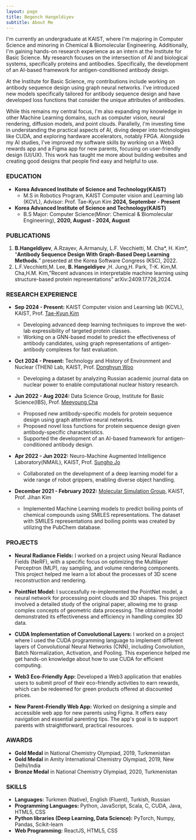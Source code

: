 ```yaml
---
layout: page
title: Begench Hangeldiyev
subtitle: About Me
---
```


I'm currently an undergraduate at KAIST, where I'm majoring in Computer Science and minoring in Chemical & Biomolecular Engineering. Additionally, I'm gaining hands-on research experience as an intern at the Institute for Basic Science. My research focuses on the intersection of AI and biological systems, specifically proteins and antibodies. Specifically, the development of an AI-based framework for antigen-conditioned antibody design. 

At the Institute for Basic Science, my contributions include working on antibody sequence design using graph neural networks. I've introduced new models specifically tailored for antibody sequence design and have developed loss functions that consider the unique attributes of antibodies.

While this remains my central focus, I'm also expanding my knowledge in other Machine Learning domains, such as computer vision, neural rendering, diffusion models, and point clouds. Parallelly, I'm investing time in understanding the practical aspects of AI, diving deeper into technologies like CUDA, and exploring hardware accelerators, notably FPGA. Alongside my AI studies, I've improved my software skills by working on a Web3 rewards app and a Figma app for new parents, focusing on user-friendly design (UI/UX). This work has taught me more about building websites and creating good designs that people find easy and helpful to use.


### EDUCATION
- **Korea Advanced Institute of Science and Technology(KAIST)**
  - M.S in Robotics Program, KAIST Computer vision and Learning lab (KCVL), Advisor: Prof. Tae-Kyun Kim **2024, September - Present**  
- **Korea Advanced Institute of Science and Technology(KAIST)**
  - B.S Major: Computer Science(Minor: Chemical & Biomolecular Engineering), **2020, August - 2024, August**  

### PUBLICATIONS
1. **B.Hangeldiyev**, A.Rzayev, A.Armanuly, L.F. Vecchietti, M. Cha*, H. Kim*, “**Antibody Sequence Design With Graph-Based Deep Learning Methods.**” presented at the Korea Software Congress (KSC), 2022.
2. L.F.Vecchietti,M. Lee, **B. Hangeldiyev** ,H. Jung,H. Park, T-K. Kim,M. Cha,H.M. Kim,”Recent advances in
interpretable machine learning using structure-based protein representations” arXiv:2409.17726,2024.

### RESEARCH EXPERIENCE
- **Sep 2024 - Present:** KAIST Computer vision and Learning lab (KCVL), KAIST, Prof. [Tae-Kyun Kim](https://sites.google.com/view/tkkim/home)
  - Developing advanced deep learning techniques to improve the wet-lab expressibility of targeted protein classes.
  - Working on a GNN-based model to predict the effectiveness of antibody candidates, using graph representations of antigen-antibody complexes for fast evaluation.
- **Oct 2024 - Present:** Technology and History of Environment and Nuclear (THEN) Lab, KAIST, Prof. [Donghyun Woo](https://sites.google.com/view/thenlab/people?authuser=0)
  -  Developing a dataset by analyzing Russian academic journal data on nuclear power to enable computational nuclear history research.
- **Jun 2022 - Aug 2024:** Data Science Group, Institute for Basic Science(IBS), Prof. [Meeyoung Cha](https://ds.ibs.re.kr/ci/)
  - Proposed new antibody-specific models for protein sequence design using graph attentive neural networks.
  - Proposed novel loss functions for protein sequence design given antibody-specific characteristics.
  - Supported the development of an AI-based framework for antigen-conditioned antibody design.
  

- **Apr 2022 - Jun 2022:** Neuro-Machine Augmented Intelligence Laboratory(NMAIL), KAIST, Prof. [Sungho Jo](http://nmail.kaist.ac.kr/wordpress/index.php/professor-jo-sungho/)
  - Collaborated on the development of a deep learning model for a wide range of robot grippers, enabling diverse object handling.

- **December 2021 - February 2022:** [Molecular Simulation Group](https://molsim.kaist.ac.kr/home), KAIST, Prof. Jihan Kim
  - Implemented Machine Learning models to predict boiling points of chemical compounds using SMILES representations. The dataset with SMILES representations and boiling points was created by utilizing the PubChem database.


### PROJECTS
- **Neural Radiance Fields:** I worked on a project using Neural Radiance Fields (NeRF), with a specific focus on optimizing the Multilayer Perceptron (MLP), ray sampling, and volume rendering components. This project helped me learn a lot about the processes of 3D scene reconstruction and rendering.
  
- **PointNet Model:** I successfully re-implemented the PointNet model, a neural network for processing point clouds and 3D shapes. This project involved a detailed study of the original paper, allowing me to grasp complex concepts of geometric data processing. The obtained model demonstrated its effectiveness and efficiency in handling complex 3D data.
  
- **CUDA Implementation of Convolutional Layers:** I worked on a project where I used the CUDA programming language to implement different layers of Convolutional Neural Networks (CNN), including Convolution, Batch Normalization, Activation, and Pooling. This experience helped me get hands-on knowledge about how to use CUDA for efficient computing.
  
- **Web3 Eco-Friendly App:** Developed a Web3 application that enables users to submit proof of their eco-friendly activities to earn rewards, which can be redeemed for green products offered at discounted prices.
  
- **New Parent-Friendly Web App:** Worked on designing a simple and accessible web app for new parents using Figma. It offers easy navigation and essential parenting tips. The app's goal is to support parents with straightforward, practical resources.


### AWARDS

- **Gold Medal** in National Chemistry Olympiad, 2019, Turkmenistan
- **Gold Medal** in Amity International Chemistry Olympiad, 2019, New Delhi/India
- **Bronze Medal** in National Chemistry Olympiad, 2020, Turkmenistan

### SKILLS
- **Languages:** Turkmen (Native), English (Fluent), Turkish, Russian
- **Programming Languages:** Python, JavaScript, Scala, C, CUDA, Java, HTML5, CSS
- **Python libraries (Deep Learning, Data Science):** PyTorch, Numpy, Pandas, Scikit-learn
- **Web Programming:** ReactJS, HTML5, CSS




